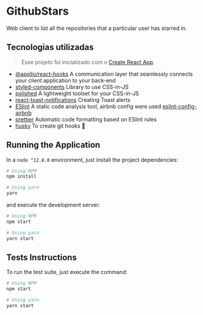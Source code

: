 # GithubStars

Web client to list all the repositories that a particular user has starred in.

## Tecnologias utilizadas

> Esse projeto foi inicializado com o [Create React App](https://github.com/facebook/create-react-app).

- [@apollo/react-hooks](https://www.apollographql.com/docs/) A communication layer that seamlessly connects your client application to your back-end
- [styled-components](https://www.styled-components.com/) Library to use CSS-in-JS
- [polished](https://polished.js.org/) A lightweight toolset for your CSS-in-JS
- [react-toast-notifications](https://jossmac.github.io/react-toast-notifications/) Creating Toast alerts
- [ESlint](https://eslint.org/) A static code analysis tool, airbnb config were used [eslint-config-airbnb](https://www.npmjs.com/package/eslint-config-airbnb)
- [prettier](https://prettier.io/) Automatic code formatting based on ESlint rules
- [husky](https://github.com/typicode/husky) To create git hooks 🐶

## Running the Application

In a `node ^12.8.0` environment, just install the project dependencies:

```bash
# Using NPM
npm install

# Using yarn
yarn
```

and execute the development server:

```bash
# Using NPM
npm start

# Using yarn
yarn start
```

## Tests Instructions

To run the test suite, just execute the command:

```bash
# Using NPM
npm start

# Using yarn
yarn start
```

